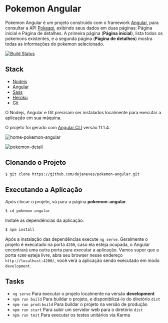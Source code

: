 # Pokemon Angular

Pokemon Angular é um projeto construído com o framework [Angular](https://angular.io/), para consultar a API [Pokeapi](https://pokeapi.co), exibindo seus dados em duas páginas: Página inicial e Página de detalhes. A primeira página (**Página inicial**), lista todos os pokemons existentes, e a segunda página (**Página de detalhes**) mostra todas as informações do pokemon selecionado.

[![Build Status](https://travis-ci.org/dejaneves/pokemon-angular.svg?branch=main)](https://travis-ci.org/dejaneves/pokemon-angular)

## Stack

- [Nodejs](https://nodejs.org/en/)
- [Angular](https://angular.io/)
- [Sass](https://sass-lang.com/)
- [Heroku](https://www.heroku.com/)
- [Git](https://git-scm.com/)

O Nodejs, Angular e Git precisam ser instalados localmente para executar a aplicação em sua máquina.

O projeto foi gerado com [Angular CLI](https://github.com/angular/angular-cli) versão 11.1.4.

![home-pokemon-angular](https://user-images.githubusercontent.com/6599252/108418446-0db5e600-7210-11eb-80f0-50c74b9c2512.png)

![pokemon-detail](https://user-images.githubusercontent.com/6599252/108418513-20301f80-7210-11eb-9880-a7f0c20eea72.png)

## Clonando o Projeto

```sh
$ git clone https://github.com/dejaneves/pokemon-angular.git
```

## Executando a Aplicação

Após clocar o projeto, vá para a página **pokemon-angular**.

```sh
$ cd pokemon-angular
```

Instale as dependências da aplicação.

```sh
$ npm install
```

Após a instalação das dependências execute `ng serve`. Geralmente o projeto é executado na porta `4200`, caso ela esteja ocupada, o Angular encontrará uma outra porta para executar a aplicação. Vamos supor que a porta `4200` esteja livre, abra seu browser nesse endereço `http://localhost:4200/`, você verá a aplicação sendo executado em modo `development`.


## Tasks

* `ng serve` Para executar o projeto localmente na versão **development**
* `npm run build` Para buildar o projeto, e disponibilizá-lo do diretório `dist`
* `npm run prod:build` Para buildar o projeto na versão de produção
* `npm run start` Para subir um servidor web para o diretório `dist`
* `npm run test` Para executar os testes unitários via Karma

